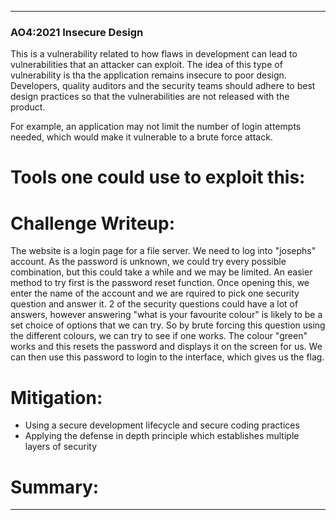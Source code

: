 ***
### AO4:2021 Insecure Design

This is a vulnerability related to how flaws in development can lead to vulnerabilities that an attacker can exploit. The idea of this type of vulnerability is tha the application remains insecure to poor design.
Developers, quality auditors and the security teams should adhere to best design practices so that the vulnerabilities are not released with the product. 

For example, an application may not limit the number of login attempts needed, which would make it vulnerable to a brute force attack. 

# Tools one could use to exploit this:

# Challenge Writeup:

The website is a login page for a file server. We need to log into "josephs" account. As the password is unknown, we could try every possible combination, but this could take a while and we may be limited.
An easier method to try first is the password reset function. Once opening this, we enter the name of  the account and we are rquired to pick one security question and answer it. 
2 of the security questions could have a lot of answers, however answering "what is your favourite colour" is likely to be a set choice of options that we can try.
So by brute forcing this question using the different colours, we can try to see if one works. The colour "green" works and this resets the password and displays it on the screen for us. 
We can then use this password to login to the interface, which gives us the flag. 

# Mitigation:
- Using a secure development lifecycle and secure coding practices
- Applying the defense in depth principle which establishes multiple layers of security

# Summary:

***
